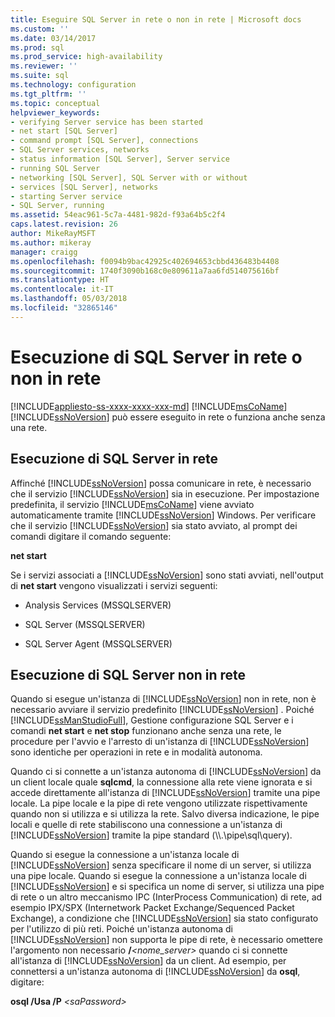 ```yaml
---
title: Eseguire SQL Server in rete o non in rete | Microsoft docs
ms.custom: ''
ms.date: 03/14/2017
ms.prod: sql
ms.prod_service: high-availability
ms.reviewer: ''
ms.suite: sql
ms.technology: configuration
ms.tgt_pltfrm: ''
ms.topic: conceptual
helpviewer_keywords:
- verifying Server service has been started
- net start [SQL Server]
- command prompt [SQL Server], connections
- SQL Server services, networks
- status information [SQL Server], Server service
- running SQL Server
- networking [SQL Server], SQL Server with or without
- services [SQL Server], networks
- starting Server service
- SQL Server, running
ms.assetid: 54eac961-5c7a-4481-982d-f93a64b5c2f4
caps.latest.revision: 26
author: MikeRayMSFT
ms.author: mikeray
manager: craigg
ms.openlocfilehash: f0094b9bac42925c402694653cbbd436483b4408
ms.sourcegitcommit: 1740f3090b168c0e809611a7aa6fd514075616bf
ms.translationtype: HT
ms.contentlocale: it-IT
ms.lasthandoff: 05/03/2018
ms.locfileid: "32865146"
---
```

# <a name="run-sql-server-with-or-without-a-network"></a>Esecuzione di SQL Server in rete o non in rete
[!INCLUDE[appliesto-ss-xxxx-xxxx-xxx-md](../../includes/appliesto-ss-xxxx-xxxx-xxx-md.md)]
  [!INCLUDE[msCoName](../../includes/msconame-md.md)] [!INCLUDE[ssNoVersion](../../includes/ssnoversion-md.md)] può essere eseguito in rete o funziona anche senza una rete.  
  
## <a name="running-sql-server-on-a-network"></a>Esecuzione di SQL Server in rete  
 Affinché [!INCLUDE[ssNoVersion](../../includes/ssnoversion-md.md)] possa comunicare in rete, è necessario che il servizio [!INCLUDE[ssNoVersion](../../includes/ssnoversion-md.md)] sia in esecuzione. Per impostazione predefinita, il servizio [!INCLUDE[msCoName](../../includes/msconame-md.md)] viene avviato automaticamente tramite [!INCLUDE[ssNoVersion](../../includes/ssnoversion-md.md)] Windows. Per verificare che il servizio [!INCLUDE[ssNoVersion](../../includes/ssnoversion-md.md)] sia stato avviato, al prompt dei comandi digitare il comando seguente:  
  
 **net start**  
  
 Se i servizi associati a [!INCLUDE[ssNoVersion](../../includes/ssnoversion-md.md)] sono stati avviati, nell'output di **net start** vengono visualizzati i servizi seguenti:  
  
-   Analysis Services (MSSQLSERVER)  
  
-   SQL Server (MSSQLSERVER)  
  
-   SQL Server Agent (MSSQLSERVER)  
  
## <a name="running-sql-server-without-a-network"></a>Esecuzione di SQL Server non in rete  
 Quando si esegue un'istanza di [!INCLUDE[ssNoVersion](../../includes/ssnoversion-md.md)] non in rete, non è necessario avviare il servizio predefinito [!INCLUDE[ssNoVersion](../../includes/ssnoversion-md.md)] . Poiché [!INCLUDE[ssManStudioFull](../../includes/ssmanstudiofull-md.md)], Gestione configurazione SQL Server e i comandi **net start** e **net stop** funzionano anche senza una rete, le procedure per l'avvio e l'arresto di un'istanza di [!INCLUDE[ssNoVersion](../../includes/ssnoversion-md.md)] sono identiche per operazioni in rete e in modalità autonoma.  
  
 Quando ci si connette a un'istanza autonoma di [!INCLUDE[ssNoVersion](../../includes/ssnoversion-md.md)] da un client locale quale **sqlcmd**, la connessione alla rete viene ignorata e si accede direttamente all'istanza di [!INCLUDE[ssNoVersion](../../includes/ssnoversion-md.md)] tramite una pipe locale. La pipe locale e la pipe di rete vengono utilizzate rispettivamente quando non si utilizza e si utilizza la rete. Salvo diversa indicazione, le pipe locali e quelle di rete stabiliscono una connessione a un'istanza di [!INCLUDE[ssNoVersion](../../includes/ssnoversion-md.md)] tramite la pipe standard (\\\\.\pipe\sql\query).  
  
 Quando si esegue la connessione a un'istanza locale di [!INCLUDE[ssNoVersion](../../includes/ssnoversion-md.md)] senza specificare il nome di un server, si utilizza una pipe locale. Quando si esegue la connessione a un'istanza locale di [!INCLUDE[ssNoVersion](../../includes/ssnoversion-md.md)] e si specifica un nome di server, si utilizza una pipe di rete o un altro meccanismo IPC (InterProcess Communication) di rete, ad esempio IPX/SPX (Internetwork Packet Exchange/Sequenced Packet Exchange), a condizione che [!INCLUDE[ssNoVersion](../../includes/ssnoversion-md.md)] sia stato configurato per l'utilizzo di più reti. Poiché un'istanza autonoma di [!INCLUDE[ssNoVersion](../../includes/ssnoversion-md.md)] non supporta le pipe di rete, è necessario omettere l'argomento non necessario **/***<nome_server>* quando ci si connette all'istanza di [!INCLUDE[ssNoVersion](../../includes/ssnoversion-md.md)] da un client. Ad esempio, per connettersi a un'istanza autonoma di [!INCLUDE[ssNoVersion](../../includes/ssnoversion-md.md)] da **osql**, digitare:  
  
 **osql /Usa /P** *\<saPassword>*  
  
  
